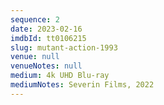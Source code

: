 ```yaml
---
sequence: 2
date: 2023-02-16
imdbId: tt0106215
slug: mutant-action-1993
venue: null
venueNotes: null
medium: 4k UHD Blu-ray
mediumNotes: Severin Films, 2022
---
```


